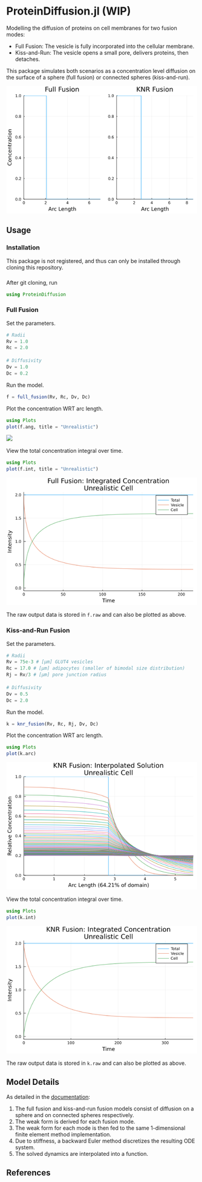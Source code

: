 # ProteinDiffusion.jl (WIP)
Modelling the diffusion of proteins on cell membranes for two fusion modes:
* Full Fusion: The vesicle is fully incorporated into the cellular membrane.
* Kiss-and-Run: The vesicle opens a small pore, delivers proteins, then detaches.

This package simulates both scenarios as a concentration level diffusion on the surface of a sphere (full fusion) or connected spheres (kiss-and-run).

![](anim/unrealistic_2danim.gif)

## Usage
### Installation
This package is not registered, and thus can only be installed through cloning this repository.

### 
After git cloning, run
```julia
using ProteinDiffusion
```

### Full Fusion
Set the parameters.
```julia
# Radii
Rv = 1.0
Rc = 2.0

# Diffusivity
Dv = 1.0
Dc = 0.2
```

Run the model.
```julia
f = full_fusion(Rv, Rc, Dv, Dc)
```

Plot the concentration WRT arc length.
```julia
using Plots
plot(f.ang, title = "Unrealistic")
```

![](plots/unrealistic_fullfusion_arc)

View the total concentration integral over time.
```julia
using Plots
plot(f.int, title = "Unrealistic")
```

![](plots/unrealistic_fullfusion_int.png)

The raw output data is stored in `f.raw` and can also be plotted as above.

### Kiss-and-Run Fusion
Set the parameters.
```julia
# Radii
Rv = 75e-3 # [μm] GLUT4 vesicles
Rc = 17.0 # [μm] adipocytes (smaller of bimodal size distribution)
Rj = Rv/3 # [μm] pore junction radius

# Diffusivity
Dv = 0.5
Dc = 2.0
```

Run the model.
```julia
k = knr_fusion(Rv, Rc, Rj, Dv, Dc)
```

Plot the concentration WRT arc length.
```julia
using Plots
plot(k.arc)
```

![](plots/unrealistic_knrfusion_arc.png)

View the total concentration integral over time.
```julia
using Plots
plot(k.int)
```

![](plots/unrealistic_knrfusion_int.png)

The raw output data is stored in `k.raw` and can also be plotted as above.

## Model Details
As detailed in the [documentation][doc]:
1. The full fusion and kiss-and-run fusion models consist of diffusion on a sphere and on connected spheres respectively.
2. The weak form is derived for each fusion mode.
3. The weak form for each mode is then fed to the same 1-dimensional finite element method implementation.
4. Due to stiffness, a backward Euler method discretizes the resulting ODE system.
5. The solved dynamics are interpolated into a function.

## References

[doc]: ./doc/proteindiffusion.pdf